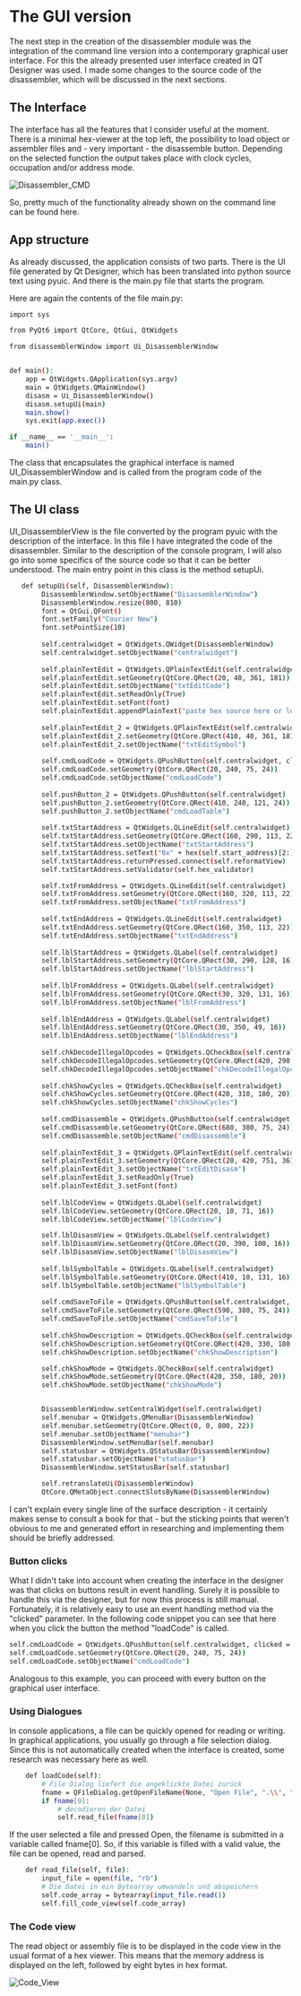 # The GUI version
The next step in the creation of the disassembler module was the integration of the command line version into a contemporary graphical user interface. For this the already presented user interface created in QT Designer was used. I made some changes to the source code of the disassembler, which will be discussed in the next sections.

## The Interface
The interface has all the features that I consider useful at the moment. There is a minimal hex-viewer at the top left, the possibility to load object or assembler files and - very important - the disassemble button. Depending on the selected function the output takes place with clock cycles, occupation and/or address mode.

![Disassembler_CMD](/images/disassembler.png)

So, pretty much of the functionality already shown on the command line can be found here.

## App structure
As already discussed, the application consists of two parts. There is the UI file generated by Qt Designer, which has been translated into python source text using pyuic. And there is the main.py file that starts the program.

Here are again the contents of the file main.py:

```bash
import sys

from PyQt6 import QtCore, QtGui, QtWidgets

from disassemblerWindow import Ui_DisassemblerWindow


def main():
    app = QtWidgets.QApplication(sys.argv)
    main = QtWidgets.QMainWindow()
    disasm = Ui_DisassemblerWindow()
    disasm.setupUi(main)
    main.show()
    sys.exit(app.exec())

if __name__ == '__main__':
    main()
```

The class that encapsulates the graphical interface is named UI_DisassemblerWindow and is called from the program code of the main.py class.

## The UI class
UI_DisassemblerView is the file converted by the program pyuic with the description of the interface. In this file I have integrated the code of the disassembler. Similar to the description of the console program, I will also go into some specifics of the source code so that it can be better understood. The main entry point in this class is the method setupUi.

```bash
   def setupUi(self, DisassemblerWindow):
        DisassemblerWindow.setObjectName("DisassemblerWindow")
        DisassemblerWindow.resize(800, 810)
        font = QtGui.QFont()
        font.setFamily("Courier New")
        font.setPointSize(10)
        
        self.centralwidget = QtWidgets.QWidget(DisassemblerWindow)
        self.centralwidget.setObjectName("centralwidget")
        
        self.plainTextEdit = QtWidgets.QPlainTextEdit(self.centralwidget)
        self.plainTextEdit.setGeometry(QtCore.QRect(20, 40, 361, 181))
        self.plainTextEdit.setObjectName("txtEditCode")
        self.plainTextEdit.setReadOnly(True)
        self.plainTextEdit.setFont(font)
        self.plainTextEdit.appendPlainText("paste hex source here or load hex-dump / rom-file")
        
        self.plainTextEdit_2 = QtWidgets.QPlainTextEdit(self.centralwidget)
        self.plainTextEdit_2.setGeometry(QtCore.QRect(410, 40, 361, 181))
        self.plainTextEdit_2.setObjectName("txtEditSymbol")
        
        self.cmdLoadCode = QtWidgets.QPushButton(self.centralwidget, clicked = lambda: self.loadCode())
        self.cmdLoadCode.setGeometry(QtCore.QRect(20, 240, 75, 24))
        self.cmdLoadCode.setObjectName("cmdLoadCode")
        
        self.pushButton_2 = QtWidgets.QPushButton(self.centralwidget)
        self.pushButton_2.setGeometry(QtCore.QRect(410, 240, 121, 24))
        self.pushButton_2.setObjectName("cmdLoadTable")
        
        self.txtStartAddress = QtWidgets.QLineEdit(self.centralwidget)
        self.txtStartAddress.setGeometry(QtCore.QRect(160, 290, 113, 22))
        self.txtStartAddress.setObjectName("txtStartAddress")
        self.txtStartAddress.setText("0x" + hex(self.start_address)[2:].upper().zfill(4))
        self.txtStartAddress.returnPressed.connect(self.reformatView)
        self.txtStartAddress.setValidator(self.hex_validator)

        self.txtFromAddress = QtWidgets.QLineEdit(self.centralwidget)
        self.txtFromAddress.setGeometry(QtCore.QRect(160, 320, 113, 22))
        self.txtFromAddress.setObjectName("txtFromAddress")
        
        self.txtEndAddress = QtWidgets.QLineEdit(self.centralwidget)
        self.txtEndAddress.setGeometry(QtCore.QRect(160, 350, 113, 22))
        self.txtEndAddress.setObjectName("txtEndAddress")
        
        self.lblStartAddress = QtWidgets.QLabel(self.centralwidget)
        self.lblStartAddress.setGeometry(QtCore.QRect(30, 290, 120, 16))
        self.lblStartAddress.setObjectName("lblStartAddress")
        
        self.lblFromAddress = QtWidgets.QLabel(self.centralwidget)
        self.lblFromAddress.setGeometry(QtCore.QRect(30, 320, 131, 16))
        self.lblFromAddress.setObjectName("lblFromAddress")
        
        self.lblEndAddress = QtWidgets.QLabel(self.centralwidget)
        self.lblEndAddress.setGeometry(QtCore.QRect(30, 350, 49, 16))
        self.lblEndAddress.setObjectName("lblEndAddress")
        
        self.chkDecodeIllegalOpcodes = QtWidgets.QCheckBox(self.centralwidget)
        self.chkDecodeIllegalOpcodes.setGeometry(QtCore.QRect(420, 290, 180, 20))
        self.chkDecodeIllegalOpcodes.setObjectName("chkDecodeIllegalOpcodes")
        
        self.chkShowCycles = QtWidgets.QCheckBox(self.centralwidget)
        self.chkShowCycles.setGeometry(QtCore.QRect(420, 310, 180, 20))
        self.chkShowCycles.setObjectName("chkShowCycles")
        
        self.cmdDisassemble = QtWidgets.QPushButton(self.centralwidget, clicked = lambda: self.disassemble())
        self.cmdDisassemble.setGeometry(QtCore.QRect(680, 380, 75, 24))
        self.cmdDisassemble.setObjectName("cmdDisassemble")
        
        self.plainTextEdit_3 = QtWidgets.QPlainTextEdit(self.centralwidget)
        self.plainTextEdit_3.setGeometry(QtCore.QRect(20, 420, 751, 361))
        self.plainTextEdit_3.setObjectName("txtEditDisasm")
        self.plainTextEdit_3.setReadOnly(True)
        self.plainTextEdit_3.setFont(font)
        
        self.lblCodeView = QtWidgets.QLabel(self.centralwidget)
        self.lblCodeView.setGeometry(QtCore.QRect(20, 10, 71, 16))
        self.lblCodeView.setObjectName("lblCodeView")

        self.lblDisasmView = QtWidgets.QLabel(self.centralwidget)
        self.lblDisasmView.setGeometry(QtCore.QRect(20, 390, 100, 16))
        self.lblDisasmView.setObjectName("lblDisasmView")
        
        self.lblSymbolTable = QtWidgets.QLabel(self.centralwidget)
        self.lblSymbolTable.setGeometry(QtCore.QRect(410, 10, 131, 16))
        self.lblSymbolTable.setObjectName("lblSymbolTable")
        
        self.cmdSaveToFile = QtWidgets.QPushButton(self.centralwidget, clicked = lambda: self.saveDisassembled())
        self.cmdSaveToFile.setGeometry(QtCore.QRect(590, 380, 75, 24))
        self.cmdSaveToFile.setObjectName("cmdSaveToFile")
        
        self.chkShowDescription = QtWidgets.QCheckBox(self.centralwidget)
        self.chkShowDescription.setGeometry(QtCore.QRect(420, 330, 180, 20))
        self.chkShowDescription.setObjectName("chkShowDescription")

        self.chkShowMode = QtWidgets.QCheckBox(self.centralwidget)
        self.chkShowMode.setGeometry(QtCore.QRect(420, 350, 180, 20))
        self.chkShowMode.setObjectName("chkShowMode")


        DisassemblerWindow.setCentralWidget(self.centralwidget)
        self.menubar = QtWidgets.QMenuBar(DisassemblerWindow)
        self.menubar.setGeometry(QtCore.QRect(0, 0, 800, 22))
        self.menubar.setObjectName("menubar")
        DisassemblerWindow.setMenuBar(self.menubar)
        self.statusbar = QtWidgets.QStatusBar(DisassemblerWindow)
        self.statusbar.setObjectName("statusbar")
        DisassemblerWindow.setStatusBar(self.statusbar)

        self.retranslateUi(DisassemblerWindow)
        QtCore.QMetaObject.connectSlotsByName(DisassemblerWindow)
```

I can't explain every single line of the surface description - it certainly makes sense to consult a book for that - but the sticking points that weren't obvious to me and generated effort in researching and implementing them should be briefly addressed.

### Button clicks
What I didn't take into account when creating the interface in the designer was that clicks on buttons result in event handling. Surely it is possible to handle this via the designer, but for now this process is still manual. Fortunately, it is relatively easy to use an event handling method via the "clicked" parameter.
In the following code snippet you can see that here when you click the button the method "loadCode" is called.

```bash
self.cmdLoadCode = QtWidgets.QPushButton(self.centralwidget, clicked = lambda: self.loadCode())
self.cmdLoadCode.setGeometry(QtCore.QRect(20, 240, 75, 24))
self.cmdLoadCode.setObjectName("cmdLoadCode")
```

Analogous to this example, you can proceed with every button on the graphical user interface.


### Using Dialogues
In console applications, a file can be quickly opened for reading or writing. In graphical applications, you usually go through a file selection dialog. Since this is not automatically created when the interface is created, some research was necessary here as well.

```bash
    def loadCode(self):
        # File Dialog liefert die angeklickte Datei zurück
        fname = QFileDialog.getOpenFileName(None, "Open File", ".\\", "Rom Files (*.rom)")
        if fname[0]:
            # decodieren der Datei
            self.read_file(fname[0])
```

If the user selected a file and pressed Open, the filename is submitted in a variable called fname[0]. So, if this variable is filled with a valid value, the file can be opened, read and parsed.

```bash
    def read_file(self, file):
        input_file = open(file, "rb")
        # Die Datei in ein Bytearray umwandeln und abspeichern
        self.code_array = bytearray(input_file.read())
        self.fill_code_view(self.code_array)
```

### The Code view
The read object or assembly file is to be displayed in the code view in the usual format of a hex viewer. This means that the memory address is displayed on the left, followed by eight bytes in hex format.

![Code_View](/images/code-view.png)
